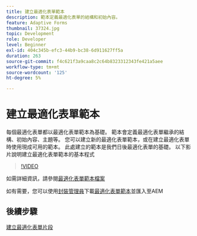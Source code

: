 ```yaml
---
title: 建立最適化表單範本
description: 範本定義最適化表單的結構和初始內容。
feature: Adaptive Forms
thumbnail: 37324.jpg
topic: Development
role: Developer
level: Beginner
exl-id: 404c345b-efc3-44b9-bc38-6d911627ff5a
duration: 263
source-git-commit: f4c621f3a9caa8c2c64b8323312343fe421a5aee
workflow-type: tm+mt
source-wordcount: '125'
ht-degree: 5%

---
```


# 建立最適化表單範本

每個最適化表單都以最適化表單範本為基礎。 範本會定義最適化表單繼承的結構、初始內容、主題等。 您可以建立新的最適化表單範本，或在建立最適化表單時使用現成可用的範本。
此處建立的範本是我們日後最適化表單的基礎。
以下影片說明建立最適化表單範本的基本程式

>[!VIDEO](https://video.tv.adobe.com/v/37324?quality=12&learn=on)

如需詳細資訊，請參閱[最適化表單範本檔案](https://experienceleague.adobe.com/docs/experience-manager-65/forms/adaptive-forms-advanced-authoring/template-editor.html)

如有需要，您可以使用[封裝管理員](http://localhost:4502/crx/packmgr/index.jsp)下載[最適化表單範本](assets/peak-application-template.zip)並匯入至AEM

## 後續步驟

[建立最適化表單片段](./create-form-fragment.md)

